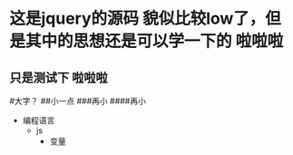 这是jquery的源码  貌似比较low了，但是其中的思想还是可以学一下的  啦啦啦
=
只是测试下  啦啦啦
-
#大字？
##小一点
###再小
####再小  


* 编程语言
  * js
    * 变量
